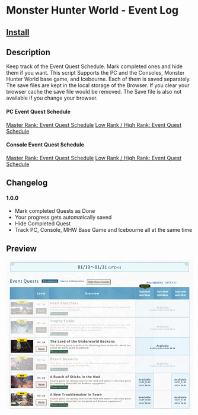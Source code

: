 # Monster Hunter World - Event Log

## [Install](https://raw.githubusercontent.com/alike03/Userscripts/master/src/MHW_EventLog.user.js)

## Description

Keep track of the Event Quest Schedule. Mark completed ones and hide them if you want. This script Supports the PC and the Consoles, Monster Hunter World base game, and Icebourne. Each of them is saved separately. The save files are kept in the local storage of the Browser. If you clear your browser cache the save file would be removed. The Save file is also not available if you change your browser.

#### PC Event Quest Schedule
[Master Rank: Event Quest Schedule](http://game.capcom.com/world/steam/us/schedule-master.html)
[Low Rank / High Rank: Event Quest Schedule](http://game.capcom.com/world/steam/us/schedule.html)
#### Console Event Quest Schedule
[Master Rank: Event Quest Schedule](http://game.capcom.com/world/us/schedule-master.html)
[Low Rank / High Rank: Event Quest Schedule](http://game.capcom.com/world/uk/schedule.html)

## Changelog

#### 1.0.0

- Mark completed Quests as Done
- Your progress gets automatically saved
- Hide Completed Quest
- Track PC, Console, MHW Base Game and Icebourne all at the same time

## Preview
![Preview](https://raw.githubusercontent.com/alike03/Userscripts/master/assets/MHW_EventLog-Preview.png)